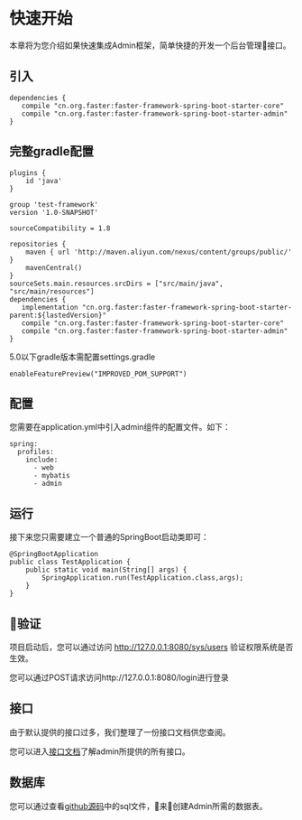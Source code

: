 # 快速开始

本章将为您介绍如果快速集成Admin框架，简单快捷的开发一个后台管理接口。

## 引入


```
dependencies {
   compile "cn.org.faster:faster-framework-spring-boot-starter-core"
   compile "cn.org.faster:faster-framework-spring-boot-starter-admin"
}
```

## 完整gradle配置

```
plugins {
    id 'java'
}

group 'test-framework'
version '1.0-SNAPSHOT'

sourceCompatibility = 1.8

repositories {
    maven { url 'http://maven.aliyun.com/nexus/content/groups/public/' }
    mavenCentral()
}
sourceSets.main.resources.srcDirs = ["src/main/java", "src/main/resources"]
dependencies {
   implementation "cn.org.faster:faster-framework-spring-boot-starter-parent:${lastedVersion}"
   compile "cn.org.faster:faster-framework-spring-boot-starter-core"
   compile "cn.org.faster:faster-framework-spring-boot-starter-admin"
}

```

5.0以下gradle版本需配置settings.gradle

```
enableFeaturePreview("IMPROVED_POM_SUPPORT")
```

## 配置

您需要在application.yml中引入admin组件的配置文件。如下：

```
spring:
  profiles:
    include:
      - web
      - mybatis
      - admin
```

## 运行

接下来您只需要建立一个普通的SpringBoot启动类即可：

```
@SpringBootApplication
public class TestApplication {
    public static void main(String[] args) {
        SpringApplication.run(TestApplication.class,args);
    }
}
```

## 验证

项目启动后，您可以通过访问
http://127.0.0.1:8080/sys/users
验证权限系统是否生效。

您可以通过POST请求访问http://127.0.0.1:8080/login进行登录

## 接口

由于默认提供的接口过多，我们整理了一份接口文档供您查阅。

您可以进入[接口文档](api-doc.md)了解admin所提供的所有接口。

## 数据库

您可以通过查看[github源码](https://github.com/faster-framework/faster-framework-admin/tree/master/db)中的sql文件，来创建Admin所需的数据表。

